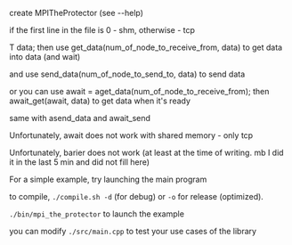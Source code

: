 create MPITheProtector (see --help)

if the first line in the file is 0 - shm, otherwise - tcp

T data;
then use get_data(num_of_node_to_receive_from, data) to get data into data (and wait)

and use send_data(num_of_node_to_send_to, data) to send data

or you can use await = aget_data(num_of_node_to_receive_from); then await_get(await, data) to get data when it's ready

same with asend_data and await_send

Unfortunately, await does not work with shared memory - only tcp

Unfortunately, barier does not work (at least at the time of writing. mb I did it in the last 5 min and did not fill here)

For a simple example, try launching the main program

to compile, `./compile.sh -d` (for debug) or `-o` for release (optimized).

`./bin/mpi_the_protector` to launch the example

you can modify `./src/main.cpp` to test your use cases of the library
